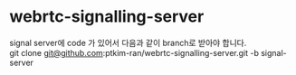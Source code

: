# webrtc-signalling-server
 signal server에 code 가 있어서 다음과 같이 branch로 받아야 합니다.<br />
 git clone git@github.com:ptkim-ran/webrtc-signalling-server.git -b signal-server
